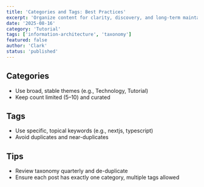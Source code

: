 ```yaml
---
title: 'Categories and Tags: Best Practices'
excerpt: 'Organize content for clarity, discovery, and long-term maintainability.'
date: '2025-08-16'
category: 'Tutorial'
tags: ['information-architecture', 'taxonomy']
featured: false
author: 'Clark'
status: 'published'
---
```


## Categories

- Use broad, stable themes (e.g., Technology, Tutorial)
- Keep count limited (5–10) and curated

## Tags

- Use specific, topical keywords (e.g., nextjs, typescript)
- Avoid duplicates and near-duplicates

## Tips

- Review taxonomy quarterly and de-duplicate
- Ensure each post has exactly one category, multiple tags allowed
